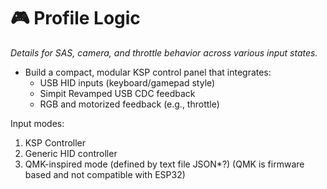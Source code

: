 # 🎮 Profile Logic

_Details for SAS, camera, and throttle behavior across various input states._

- Build a compact, modular KSP control panel that integrates:
  - USB HID inputs (keyboard/gamepad style)
  - Simpit Revamped USB CDC feedback
  - RGB and motorized feedback (e.g., throttle)

Input modes:
1. KSP Controller
2. Generic HID controller
3. QMK-inspired mode (defined by text file JSON*?) (QMK is firmware based and not compatible with ESP32)
